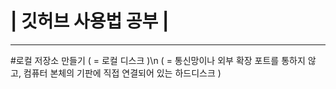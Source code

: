 # | 깃허브 사용법 공부 |
---
#로컬 저장소 만들기
( = 로컬 디스크 )\n
( = 통신망이나 외부 확장 포트를 통하지 않고, 컴퓨터 본체의 기판에 직접 연결되어 있는 하드디스크 )
